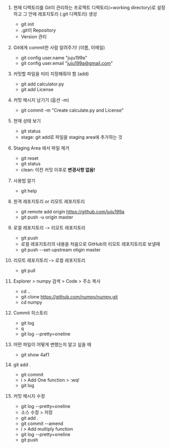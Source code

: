 1. 현재 디렉토리를 Git이 관리하는 프로젝트 디렉토리(=working directory)로 설정하고 그 안에 레포지토리 (.git 디렉토리) 생성
    - git init
    - .git이 Repository
    - Version 관리

2. Git에게 commit한 사람 알려주기! (이름, 이메일)
    - git config user.name "juju199a"
    - git config user.email "juju199a@gmail.com"

3. 커밋할 파일을 미리 지정해줘야 함 (add)
    - git add calculator.py
    - git add License

4. 커밋 메시지 남기기 (옵션 -m)
    - git commit -m "Create calculate.py and License"

5. 현재 상태 보기
    - git status
    - stage: git add로 파일을 staging area에 추가하는 것

6. Staging Area 에서 파일 제거
    - git reset
    - git status
    - clean: 이전 커밋 이후로 **변경사항 없음!**

7. 사용법 알기
    - git help

8. 원격 레포지토리 or 리모트 레포지토리
    - git remote add origin https://github.com/juju199a
    - git push -u origin master

9. 로컬 레포지토리 -> 리모트 레포지토리
    - git push
    - 로컬 레포지토리의 내용을 처음으로 GitHub의 리모트 레포지토리로 보낼때
    - git push --set-upstream otigin master

10. 리모트 레포지토리 -> 로컬 레포지토리
    - git pull

11. Explorer > numpy 검색 > Code > 주소 복사
    - cd ..
    - git clone https://github.com/numpy/numpy.git
    - cd numpy

12. Commit 히스토리
    - git log
    - q 
    - git log --pretty=oneline

13. 어떤 파일이 어떻게 변했는지 알고 싶을 때
    - git show 4af1

14. git add .
    - git commit
    - i > Add One function > :wq!
    - git log

15. 커밋 메시지 수정
    - git log --pretty=oneline
    - 소스 수정 > 저장
    - git add .
    - git commit --amend
    - i > Add multiply function
    - git log --pretty=oneline
    - git push
    


